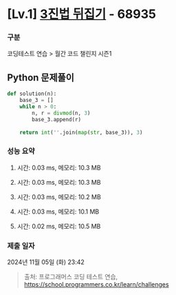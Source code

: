 # [Lv.1] [3진법 뒤집기](https://school.programmers.co.kr/learn/courses/30/lessons/68935?language=python3) - 68935 

### 구분

코딩테스트 연습 > 월간 코드 챌린지 시즌1

## Python 문제풀이

```py
def solution(n):
    base_3 = []
    while n > 0:
        n, r = divmod(n, 3)
        base_3.append(r)
        
    return int(''.join(map(str, base_3)), 3)
```

### 성능 요약

1. 시간: 0.03 ms, 메모리: 10.3 MB

2. 시간: 0.03 ms, 메모리: 10.3 MB
3. 시간: 0.03 ms, 메모리: 10.2 MB
4. 시간: 0.03 ms, 메모리: 10.1 MB
5. 시간: 0.02 ms, 메모리: 10.5 MB

### 제출 일자

2024년 11월 05일 (화) 23:42

> 출처: 프로그래머스 코딩 테스트 연습, https://school.programmers.co.kr/learn/challenges